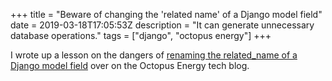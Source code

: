 +++
title = "Beware of changing the 'related name' of a Django model field"
date = 2019-03-18T17:05:53Z
description = "It can generate unnecessary database operations."
tags = ["django", "octopus energy"]
+++

I wrote up a lesson on the dangers of
[renaming the related_name of a Django model field](https://tech.octopus.energy/news/2019/03/18/django-related-name-outage.html)
over on the Octopus Energy tech blog.
